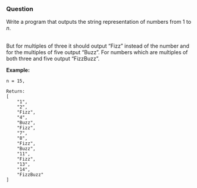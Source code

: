 ### Question

Write a program that outputs the string representation of numbers from 1 to *n*.<br/><br/>

But for multiples of three it should output “Fizz” instead of the number and for the multiples of five output “Buzz”. For numbers which are multiples of both three and five output “FizzBuzz”.<br/>

__Example:__<br/>
```
n = 15,

Return:
[
    "1",
    "2",
    "Fizz",
    "4",
    "Buzz",
    "Fizz",
    "7",
    "8",
    "Fizz",
    "Buzz",
    "11",
    "Fizz",
    "13",
    "14",
    "FizzBuzz"
]
```
